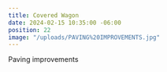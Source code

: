 ```yaml
---
title: Covered Wagon
date: 2024-02-15 10:35:00 -06:00
position: 22
image: "/uploads/PAVING%20IMPROVEMENTS.jpg"
---
```


Paving improvements